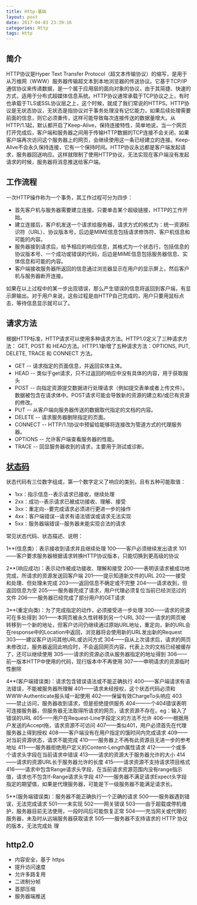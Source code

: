 ```yaml
---
title: Http-基础
layout: post
date: 2017-04-03 23:39:16
categories: Http
tags: Http
---
```


## 简介

HTTP协议是Hyper Text Transfer Protocol（超文本传输协议）的缩写，是用于从万维网（WWW）服务器传输超文本到本地浏览器的传送协议。它基于TCP/IP通信协议来传递数据，是一个属于应用层的面向对象的协议，由于其简捷、快速的方式，适用于分布式超媒体信息系统。HTTP协议通常承载于TCP协议之上，有时也承载于TLS或SSL协议层之上，这个时候，就成了我们常说的HTTPS。HTTP协议是无状态协议，无状态是指协议对于事务处理没有记忆能力，如果后续处理需要前面的信息，则它必须重传，这样可能导致每次连接传送的数据量增大。从HTTP/1.1起，默认都开启了Keep-Alive，保持连接特性，简单地说，当一个网页打开完成后，客户端和服务器之间用于传输HTTP数据的TCP连接不会关闭，如果客户端再次访问这个服务器上的网页，会继续使用这一条已经建立的连接。Keep-Alive不会永久保持连接，它有一个保持时间。HTTP协议永远都是客户端发起请求，服务器回送响应。这样就限制了使用HTTP协议，无法实现在客户端没有发起请求的时候，服务器将消息推送给客户端。

## 工作流程

一次HTTP操作称为一个事务，其工作过程可分为四步：

- 首先客户机与服务器需要建立连接。只要单击某个超级链接，HTTP的工作开始。
- 建立连接后，客户机发送一个请求给服务器，请求方式的格式为：统一资源标识符（URL）、协议版本号，后边是MIME信息包括请求修饰符、客户机信息和可能的内容。
- 服务器接到请求后，给予相应的响应信息，其格式为一个状态行，包括信息的协议版本号、一个成功或错误的代码，后边是MIME信息包括服务器信息、实体信息和可能的内容。
- 客户端接收服务器所返回的信息通过浏览器显示在用户的显示屏上，然后客户机与服务器断开连接。

如果在以上过程中的某一步出现错误，那么产生错误的信息将返回到客户端，有显示屏输出。对于用户来说，这些过程是由HTTP自己完成的，用户只要用鼠标点击，等待信息显示就可以了。

## 请求方法

根据HTTP标准，HTTP请求可以使用多种请求方法。HTTP1.0定义了三种请求方法： GET, POST 和 HEAD方法。HTTP1.1新增了五种请求方法：OPTIONS, PUT, DELETE, TRACE 和 CONNECT 方法。

- GET      -- 请求指定的页面信息，并返回实体主体。
- HEAD     -- 类似于get请求，只不过返回的响应中没有具体的内容，用于获取报头
- POST     -- 向指定资源提交数据进行处理请求（例如提交表单或者上传文件）。数据被包含在请求体中。POST请求可能会导致新的资源的建立和/或已有资源的修改。
- PUT      -- 从客户端向服务器传送的数据取代指定的文档的内容。
- DELETE   -- 请求服务器删除指定的页面。
- CONNECT  -- HTTP/1.1协议中预留给能够将连接改为管道方式的代理服务器。
- OPTIONS  -- 允许客户端查看服务器的性能。
- TRACE    -- 回显服务器收到的请求，主要用于测试或诊断。


## [状态码](http://www.runoob.com/http/http-status-codes.html)

状态代码有三位数字组成，第一个数字定义了响应的类别，且有五种可能取值：

- 1xx：指示信息--表示请求已接收，继续处理
- 2xx：成功--表示请求已被成功接收、理解、接受
- 3xx：重定向--要完成请求必须进行更进一步的操作
- 4xx：客户端错误--请求有语法错误或请求无法实现
- 5xx：服务器端错误--服务器未能实现合法的请求

常见状态代码、状态描述、说明：

1**(信息类)：表示接收到请求并且继续处理
100——客户必须继续发出请求
101——客户要求服务器根据请求转换HTTP协议版本，只能切换到更高级的协议

2**(响应成功)：表示动作被成功接收、理解和接受
200——表明该请求被成功地完成，所请求的资源发送回客户端
201——提示知道新文件的URL
202——接受和处理、但处理未完成
203——返回信息不确定或不完整
204——请求收到，但返回信息为空
205——服务器完成了请求，用户代理必须复位当前已经浏览过的文件
206——服务器已经完成了部分用户的GET请求

3**(重定向类)：为了完成指定的动作，必须接受进一步处理
300——请求的资源可在多处得到
301——本网页被永久性转移到另一个URL
302——请求的网页被转移到一个新的地址，但客户访问仍继续通过原始URL地址，重定向，新的URL会在response中的Location中返回，浏览器将会使用新的URL发出新的Request
303——建议客户访问其他URL或访问方式
304——自从上次请求后，请求的网页未修改过，服务器返回此响应时，不会返回网页内容，代表上次的文档已经被缓存了，还可以继续使用
305——请求的资源必须从服务器指定的地址得到
306——前一版本HTTP中使用的代码，现行版本中不再使用
307——申明请求的资源临时性删除

4**(客户端错误类)：请求包含错误语法或不能正确执行
400——客户端请求有语法错误，不能被服务器所理解
401——请求未经授权，这个状态代码必须和WWW-Authenticate报头域一起使用
402——保留有效ChargeTo头响应
403——禁止访问，服务器收到请求，但是拒绝提供服务
404——一个404错误表明可连接服务器，但服务器无法取得所请求的网页，请求资源不存在。eg：输入了错误的URL
405——用户在Request-Line字段定义的方法不允许
406——根据用户发送的Accept拖，请求资源不可访问
407——类似401，用户必须首先在代理服务器上得到授权
408——客户端没有在用户指定的饿时间内完成请求
409——对当前资源状态，请求不能完成
410——服务器上不再有此资源且无进一步的参考地址
411——服务器拒绝用户定义的Content-Length属性请求
412——一个或多个请求头字段在当前请求中错误
413——请求的资源大于服务器允许的大小
414——请求的资源URL长于服务器允许的长度
415——请求资源不支持请求项目格式
416——请求中包含Range请求头字段，在当前请求资源范围内没有range指示值，请求也不包含If-Range请求头字段
417——服务器不满足请求Expect头字段指定的期望值，如果是代理服务器，可能是下一级服务器不能满足请求长。

5**(服务端错误类)：服务器不能正确执行一个正确的请求
500——服务器遇到错误，无法完成请求
501——未实现
502——网关错误
503——由于超载或停机维护，服务器目前无法使用，一段时间后可能恢复正常
504——充当网关或代理的服务器，未及时从远端服务器获取请求
505——服务器不支持请求的 HTTP 协议的版本，无法完成处 理

## http2.0

- 内容安全，基于 https
- 提升访问速度
- 允许多路复用
- 二进制分帧
- 首部压缩
- 服务器端推送
